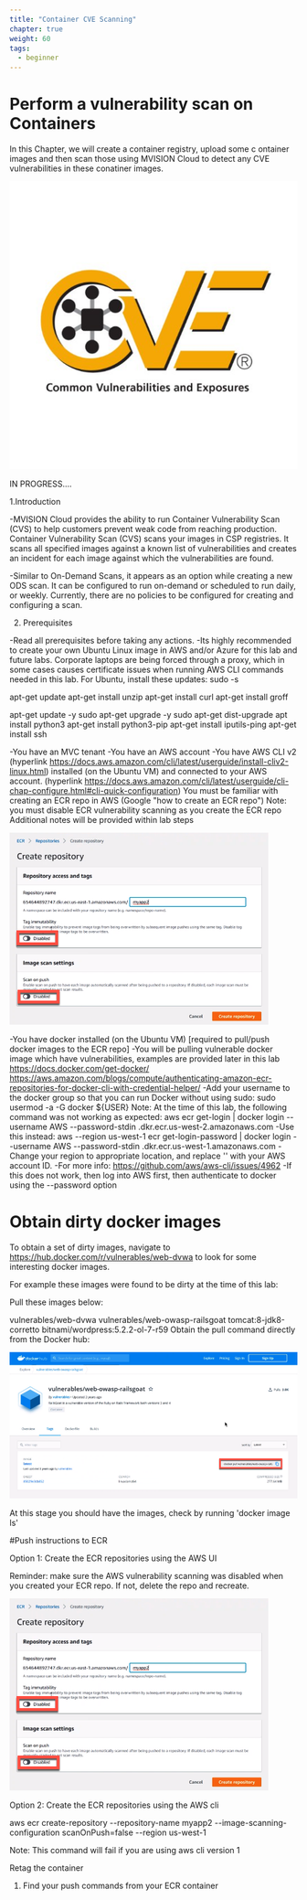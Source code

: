 ```yaml
---
title: "Container CVE Scanning"
chapter: true
weight: 60
tags:
  - beginner
---
```


# Perform a vulnerability scan on Containers

In this Chapter, we will create a container registry, upload some c ontainer images and then scan those using MVISION Cloud to detect any CVE vulnerabilities in these conatiner images.

![cvelogo](cvelogo.jpg?classes=border,shadow)


IN PROGRESS....

1.Introduction

  -MVISION Cloud provides the ability to run Container Vulnerability Scan (CVS) to help customers prevent weak code from reaching production. Container Vulnerability Scan (CVS) scans your images in CSP registries. It scans all specified images against a known list of vulnerabilities and creates an incident for each image against which the vulnerabilities are found.

-Similar to On-Demand Scans, it appears as an option while creating a new ODS scan. It can be configured to run on-demand or scheduled to run daily, or weekly. Currently, there are no policies to be configured for creating and configuring a scan.

2. Prerequisites

-Read all prerequisites before taking any actions.
-Its highly recommended to create your own Ubuntu Linux image in AWS and/or Azure for this lab and future labs.
Corporate laptops are being forced through a proxy, which in some cases causes certificate issues when running AWS CLI commands needed in this lab.
For Ubuntu, install these updates:
sudo -s 

apt-get update
apt-get install unzip
apt-get install curl
apt-get install groff

apt-get update -y sudo apt-get upgrade -y sudo apt-get dist-upgrade
apt install python3
apt-get install python3-pip
apt-get install iputils-ping
apt-get install ssh

-You have an MVC tenant
-You have an AWS account
-You have AWS CLI v2 (hyperlink https://docs.aws.amazon.com/cli/latest/userguide/install-cliv2-linux.html) installed (on the Ubuntu VM) and connected to your AWS account. (hyperlink https://docs.aws.amazon.com/cli/latest/userguide/cli-chap-configure.html#cli-quick-configuration)
You must be familiar with creating  an ECR repo in AWS (Google "how to create an ECR repo")
Note: you must disable ECR vulnerability scanning as you create the ECR repo
Additional notes will be provided within lab steps


![cve_image_1](cve_image_1.jpg?classes=border,shadow)

-You have docker installed (on the Ubuntu VM) [required to pull/push docker images to the ECR repo]
-You will be pulling vulnerable docker image which have vulnerabilities, examples are provided later in this lab
https://docs.docker.com/get-docker/
https://aws.amazon.com/blogs/compute/authenticating-amazon-ecr-repositories-for-docker-cli-with-credential-helper/
-Add your username to the docker group so that you can run Docker without using sudo: sudo usermod -a -G docker ${USER}
Note: At the time of this lab, the following command was not working as expected:  aws ecr get-login | docker login --username AWS --password-stdin <Account-ID>.dkr.ecr.us-west-2.amazonaws.com
-Use this instead:  aws --region us-west-1 ecr get-login-password | docker login --username AWS --password-stdin <Account-ID>.dkr.ecr.us-west-1.amazonaws.com
-Change your region to appropriate location, and replace '<Account-ID>' with your AWS account ID.
-For more info: https://github.com/aws/aws-cli/issues/4962
-If this does not work, then log into AWS first, then authenticate to docker using the --password option
# Obtain dirty docker images

To obtain a set of dirty images, navigate to https://hub.docker.com/r/vulnerables/web-dvwa to look for some interesting docker images.

For example these images were found to be dirty at the time of this lab:

Pull these images below:

vulnerables/web-dvwa
vulnerables/web-owasp-railsgoat
tomcat:8-jdk8-corretto
bitnami/wordpress:5.2.2-ol-7-r59
Obtain the pull command directly from the Docker hub:

![cve_image_2](cve_image_2.jpg?classes=border,shadow)

At this stage you should have the images, check by running 'docker image ls'

#Push instructions to ECR

Option 1: Create the ECR repositories using the AWS UI

Reminder: make sure the AWS vulnerability scanning was disabled when you created your ECR repo. If not, delete the repo and recreate.

![cve_image_1](cve_image_1.jpg?classes=border,shadow)

Option 2: Create the ECR repositories using the AWS cli

aws ecr create-repository --repository-name myapp2 --image-scanning-configuration scanOnPush=false --region us-west-1

Note: This command will fail if you are using aws cli version 1

Retag the container

1. Find your push commands from your ECR container
